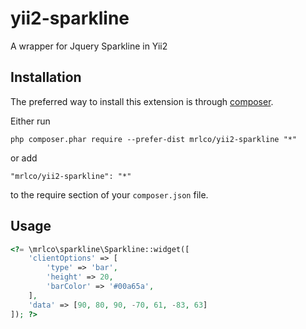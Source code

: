 # yii2-sparkline
A wrapper for Jquery Sparkline in Yii2

Installation
------------

The preferred way to install this extension is through [composer](http://getcomposer.org/download/).

Either run

```
php composer.phar require --prefer-dist mrlco/yii2-sparkline "*"
```

or add

```
"mrlco/yii2-sparkline": "*"
```

to the require section of your `composer.json` file.

Usage
-----

```php
<?= \mrlco\sparkline\Sparkline::widget([
    'clientOptions' => [
        'type' => 'bar',
        'height' => 20,
        'barColor' => '#00a65a',
    ],
    'data' => [90, 80, 90, -70, 61, -83, 63]
]); ?>
```
